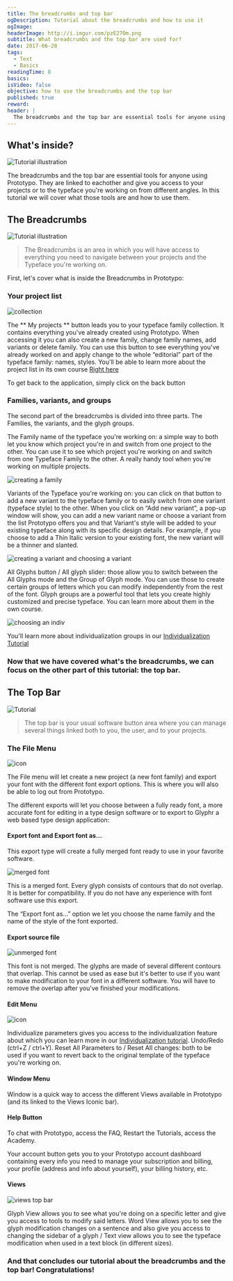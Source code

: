 ```yaml
---
title: The breadcrumbs and top bar
ogDescription: Tutorial about the breadcrumbs and how to use it
ogImage:
headerImage: http://i.imgur.com/pzE27Om.png
subtitle: What breadcrumbs and the top bar are used for?
date: 2017-06-28
tags:
  - Text
  - Basics
readingTime: 8
basics:
isVideo: false
objective: how to use the breadcrumbs and the top bar
published: true
reward:
header: |
  The breadcrumbs and the top bar are essential tools for anyone using Prototypo. In this tutorial we will cover what's in both of those tools and how to use them.
---
```


## What's inside?

![Tutorial illustration](goldenthreadgifcomp2.gif)

The breadcrumbs and the top bar are essential tools for anyone using Prototypo. They are linked to eachother and give you access to your projects or to the typeface you're working on from different angles. In this tutorial we will cover what those tools are and how to use them.


## The Breadcrumbs

![Tutorial illustration](IA7NfHu.jpg)

> The Breadcrumbs is an area in which you will have access to everything you need to navigate between your projects and the Typeface you're working on.

First, let's cover what is inside the Breadcrumbs in Prototypo:

### Your project list

![collection](collection_intro.gif)

The ** My projects ** button leads you to your typeface family collection. It contains everything you've already created using Prototypo. When accessing it you can also create a new family, change family names, add variants or delete family. You can use this button to see everything you've already worked on and apply change to the whole &ldquo;editorial&rdquo; part of the typeface family: names, styles. You'll be able to learn more about the project list in its own course [Right here](/academy/course/Managing-your-projects)

To get back to the application, simply click on the back button

### Families, variants, and groups

The second part of the breadcrumbs is divided into three parts. The Families, the variants, and the glyph groups.

The Family name of the typeface you're working on: a simple way to both let you know which project you're in and switch from one project to the other. You can use it to see which project you're working on and switch from one Typeface Family to the other. A really handy tool when you're working on multiple projects.

![creating a family](family_bread_crumb.gif)

Variants of the Typeface you're working on: you can click on that button to add a new variant to the typeface family or to easily switch from one variant (typeface style) to the other. When you click on &ldquo;Add new variant&rdquo;, a pop-up window will show, you can add a new variant name or choose a variant from the list Prototypo offers you and that Variant's style will be added to your existing typeface along with its specific design details. For example, if you choose to add a Thin Italic version to your existing font, the new variant will be a thinner and slanted.

![creating a variant and choosing a variant](variant_bread_crumb.gif)

All Glyphs button / All glyph slider: those allow you to switch between the All Glyphs mode and the Group of Glyph mode.
You can use those to create certain groups of letters which you can modify independently from the rest of the font. Glyph groups are a powerful tool that lets you create highly customized and precise typeface. You can learn more about them in the own course.

![choosing an indiv](indiv_bread_crumb.gif)

You'll learn more about individualization groups in our [Individualization Tutorial](/academy/course/individualizing-glyphs)

### Now that we have covered what's the breadcrumbs, we can focus on the other part of this tutorial: the top bar.

## The Top Bar

![Tutorial](menus_small.gif)

> The top bar is your usual software button area where you can manage several things linked both to you, the user, and to your projects.

### The File Menu

![icon](NQnePBs.jpg)

The File menu will let create a new project (a new font family) and export your font with the different font export options. This is where you will also be able to log out from Prototypo.

The different exports will let you choose between a fully ready font, a more accurate font for editing in a type design software or to export to Glyphr a web based type design application:

#### Export font and Export font as...

This export type will create a fully merged font ready to use in your favorite software.

![merged font](merged_font.png)

This is a merged font. Every glyph consists of contours that do not overlap. It is better for compatibility. If you do not have any experience with font software use this export.

The &ldquo;Export font as...&rdquo; option we let you choose the name family and the name of the style of the font exported.

#### Export source file

![unmerged font](unmerged_font.png)

This font is not merged. The glyphs are made of several different contours that overlap. This cannot be used as ease but it's better to use if you want to make modification to your font in a different software. You will have to remove the overlap after you've finished your modifications.

#### Edit Menu

![icon](rbroGP5.jpg)

Individualize parameters gives you access to the individualization feature about which you can learn more in our [Individualization tutorial](/academy/course/Individualizing-glyphs). Undo/Redo (ctrl+Z / ctrl+Y). Reset All Parameters to / Reset All changes: both to be used if you want to revert back to the original template of the typeface you're working on.


#### Window Menu

Window is a quick way to access the different Views available in Prototypo (and its linked to the Views Iconic bar).


#### Help Button

To chat with Prototypo, access the FAQ, Restart the Tutorials, access the Academy.


Your account button gets you to your Prototypo account dashboard containing every info you need to manage your subscription and billing, your profile (address and info about yourself), your billing history, etc.

#### Views

![views top bar](views_topbar.gif)

Glyph View allows you to see what you're doing on a specific letter and give you access to tools to modify said letters. Word View allows you to see the glyph modification changes on a sentence and also give you access to changing the sidebar of a glyph / Text view allows you to see the typeface modification when used in a text block (in different sizes).

### And that concludes our tutorial about the breadcrumbs and the top bar! Congratulations!
